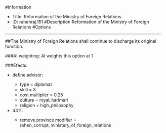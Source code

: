 #Information
 - Title: Reformation of the Ministry of Foreign Relations
 - ID: rahenraj.151
#Description
Reformation of the Ministry of Foreign Relations
#Options

___
##The Ministry of Foreign Relations shall continue to discharge its original function.

###AI weighting:
AI weights this option at 1


###Efects:<ul><li>define advisor:</li><ul><li>type = diplomat</li><li>skill = 3</li><li>cost multiplier = 0.25</li><li>culture = royal_harimari</li><li>religion = high_philosophy</li></ul><li>4411:</li><ul><li>remove province modifier = rahen_corrupt_ministery_of_foreign_relations</li></ul></ul>
